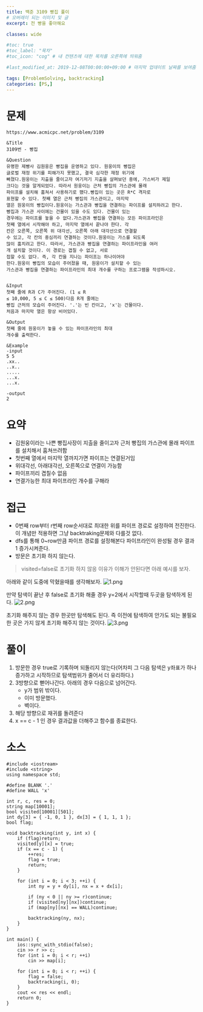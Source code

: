 ```yaml
---
title: 백준 3109 빵집 풀이
# 오버레이 되는 이미지 및 글
excerpt: 전 빵을 좋아해요

classes: wide

#toc: true
#toc_label: "목차"
#toc_icon: "cog" # 내 컨텐츠에 대한 목차를 오른쪽에 띄워줌

#last_modified_at: 2019-12-08T00:00:00+09:00 # 마지막 업데이트 날짜를 보여줌

tags: [ProblemSolving, backtracking]
categories: [PS,]
---
```


# 문제
```
https://www.acmicpc.net/problem/3109

&Title
3109번 - 빵집

&Question
유명한 제빵사 김원웅은 빵집을 운영하고 있다. 원웅이의 빵집은 
글로벌 재정 위기를 피해가지 못했고, 결국 심각한 재정 위기에 
빠졌다.원웅이는 지출을 줄이고자 여기저기 지출을 살펴보던 중에, 가스비가 제일 
크다는 것을 알게되었다. 따라서 원웅이는 근처 빵집의 가스관에 몰래 
파이프를 설치해 훔쳐서 사용하기로 했다.빵집이 있는 곳은 R*C 격자로 
표현할 수 있다. 첫째 열은 근처 빵집의 가스관이고, 마지막 
열은 원웅이의 빵집이다.원웅이는 가스관과 빵집을 연결하는 파이프를 설치하려고 한다. 
빵집과 가스관 사이에는 건물이 있을 수도 있다. 건물이 있는 
경우에는 파이프를 놓을 수 없다.가스관과 빵집을 연결하는 모든 파이프라인은 
첫째 열에서 시작해야 하고, 마지막 열에서 끝나야 한다. 각 
칸은 오른쪽, 오른쪽 위 대각선, 오른쪽 아래 대각선으로 연결할 
수 있고, 각 칸의 중심끼리 연결하는 것이다.원웅이는 가스를 되도록 
많이 훔치려고 한다. 따라서, 가스관과 빵집을 연결하는 파이프라인을 여러 
개 설치할 것이다. 이 경로는 겹칠 수 없고, 서로 
접할 수도 없다. 즉, 각 칸을 지나는 파이프는 하나이어야 
한다.원웅이 빵집의 모습이 주어졌을 때, 원웅이가 설치할 수 있는 
가스관과 빵집을 연결하는 파이프라인의 최대 개수를 구하는 프로그램을 작성하시오. 


&Input
첫째 줄에 R과 C가 주어진다. (1 ≤ R 
≤ 10,000, 5 ≤ C ≤ 500)다음 R개 줄에는 
빵집 근처의 모습이 주어진다. '.'는 빈 칸이고, 'x'는 건물이다. 
처음과 마지막 열은 항상 비어있다. 

&Output
첫째 줄에 원웅이가 놓을 수 있는 파이프라인의 최대 
개수를 출력한다. 

&Example
-input
5 5
.xx..
..x..
.....
...x.
...x.

-output
2
```

# 요약
* 김원웅이라는 나쁜 빵집사장이 지출을 줄이고자 근처 빵집의 가스관에 몰래 파이프를 설치해서 훔쳐쓰려함
* 첫번째 열에서 마지막 열까지가면 파이프는 연결된거임
* 위대각선, 아래대각선, 오른쪽으로 연결이 가능함
* 파이프끼리 겹칠수 없음
* 연결가능한 최대 파이프라인 개수를 구해라

# 접근
* 0번째 row부터 r번째 row순서대로 최대한 위를 파이프 경로로 설정하여 전진한다. 이 개념만 적용하면 그냥 backtraking문제와 다를것 없다.
* dfs를 통해 0~row만큼 파이프 경로를 설정해본다 파이프라인이 완성될 경우 결과 1 증가시켜준다.
* 방문은 초기화 하지 않는다.

> visited=false로 초기화 하지 않응 이유가 이해가 안된다면 아래 예시를 보자.

아래와 같이 도중에 막혔을때를 생각해보자.
![1.png](../../assets/images/PS/3109/1.png)

만약 탐색이 끝난 후 false로 초기화 해줄 경우 y=2에서 시작할때 두곳을 탐색하게 된다.
![2.png](../../assets/images/PS/3109/2.png)

초기화 해주지 않는 경우 한곳만 탐색해도 된다. 즉 이전에 탐색하여 안가도 되는 불필요한 곳은 가지 않게 초기화 해주지 않는 것이다.
![3.png](../../assets/images/PS/3109/3.png)

# 풀이
1. 방문한 경우 true로 기록하며 되돌리지 않는다(어차피 그 다음 탐색은 y좌표가 하나 증가하고 시작하므로 탐색범위가 줄어서 더 유리하다.)
1. 3방향으로 뻗어나간다. 아래의 경우 다음으로 넘어간다.
    * y가 범위 밖이다.
    * 이미 방문했다.
    * 벽이다.
1. 해당 방향으로 재귀를 돌려준다
1. x == c - 1 인 경우 결과값을 더해주고 함수를 종료한다.

# 소스
```
#include <iostream>
#include <string>
using namespace std;

#define BLANK '.'
#define WALL 'x'

int r, c, res = 0;
string map[10001];
bool visited[10001][501];
int dy[3] = { -1, 0, 1 }, dx[3] = { 1, 1, 1 };
bool flag;

void backtracking(int y, int x) {
	if (flag)return;
	visited[y][x] = true;
	if (x == c - 1) {
		++res;
		flag = true;
		return;
	}

	for (int i = 0; i < 3; ++i) {
		int ny = y + dy[i], nx = x + dx[i];

		if (ny < 0 || ny >= r)continue;
		if (visited[ny][nx])continue;
		if (map[ny][nx] == WALL)continue;

		backtracking(ny, nx);
	}
}

int main() {
	ios::sync_with_stdio(false);
	cin >> r >> c;
	for (int i = 0; i < r; ++i)
		cin >> map[i];

	for (int i = 0; i < r; ++i) {
		flag = false;
		backtracking(i, 0);
	}
	cout << res << endl;
	return 0;
}
```